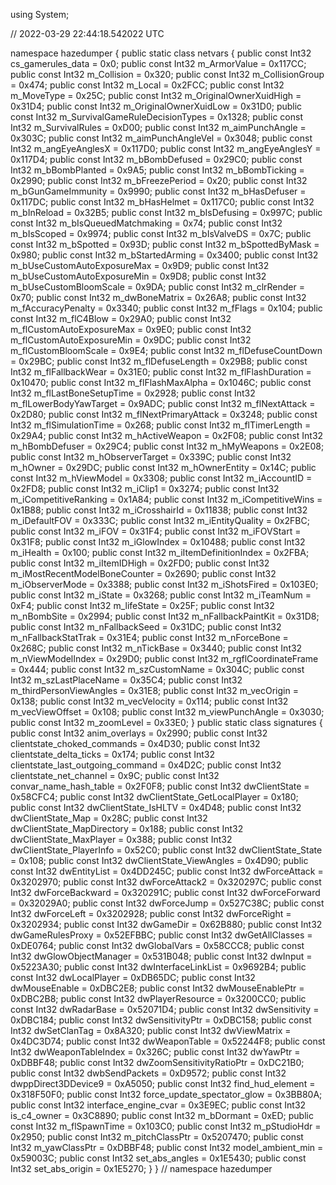 using System;

// 2022-03-29 22:44:18.542022 UTC

namespace hazedumper
{
    public static class netvars
    {
        public const Int32 cs_gamerules_data = 0x0;
        public const Int32 m_ArmorValue = 0x117CC;
        public const Int32 m_Collision = 0x320;
        public const Int32 m_CollisionGroup = 0x474;
        public const Int32 m_Local = 0x2FCC;
        public const Int32 m_MoveType = 0x25C;
        public const Int32 m_OriginalOwnerXuidHigh = 0x31D4;
        public const Int32 m_OriginalOwnerXuidLow = 0x31D0;
        public const Int32 m_SurvivalGameRuleDecisionTypes = 0x1328;
        public const Int32 m_SurvivalRules = 0xD00;
        public const Int32 m_aimPunchAngle = 0x303C;
        public const Int32 m_aimPunchAngleVel = 0x3048;
        public const Int32 m_angEyeAnglesX = 0x117D0;
        public const Int32 m_angEyeAnglesY = 0x117D4;
        public const Int32 m_bBombDefused = 0x29C0;
        public const Int32 m_bBombPlanted = 0x9A5;
        public const Int32 m_bBombTicking = 0x2990;
        public const Int32 m_bFreezePeriod = 0x20;
        public const Int32 m_bGunGameImmunity = 0x9990;
        public const Int32 m_bHasDefuser = 0x117DC;
        public const Int32 m_bHasHelmet = 0x117C0;
        public const Int32 m_bInReload = 0x32B5;
        public const Int32 m_bIsDefusing = 0x997C;
        public const Int32 m_bIsQueuedMatchmaking = 0x74;
        public const Int32 m_bIsScoped = 0x9974;
        public const Int32 m_bIsValveDS = 0x7C;
        public const Int32 m_bSpotted = 0x93D;
        public const Int32 m_bSpottedByMask = 0x980;
        public const Int32 m_bStartedArming = 0x3400;
        public const Int32 m_bUseCustomAutoExposureMax = 0x9D9;
        public const Int32 m_bUseCustomAutoExposureMin = 0x9D8;
        public const Int32 m_bUseCustomBloomScale = 0x9DA;
        public const Int32 m_clrRender = 0x70;
        public const Int32 m_dwBoneMatrix = 0x26A8;
        public const Int32 m_fAccuracyPenalty = 0x3340;
        public const Int32 m_fFlags = 0x104;
        public const Int32 m_flC4Blow = 0x29A0;
        public const Int32 m_flCustomAutoExposureMax = 0x9E0;
        public const Int32 m_flCustomAutoExposureMin = 0x9DC;
        public const Int32 m_flCustomBloomScale = 0x9E4;
        public const Int32 m_flDefuseCountDown = 0x29BC;
        public const Int32 m_flDefuseLength = 0x29B8;
        public const Int32 m_flFallbackWear = 0x31E0;
        public const Int32 m_flFlashDuration = 0x10470;
        public const Int32 m_flFlashMaxAlpha = 0x1046C;
        public const Int32 m_flLastBoneSetupTime = 0x2928;
        public const Int32 m_flLowerBodyYawTarget = 0x9ADC;
        public const Int32 m_flNextAttack = 0x2D80;
        public const Int32 m_flNextPrimaryAttack = 0x3248;
        public const Int32 m_flSimulationTime = 0x268;
        public const Int32 m_flTimerLength = 0x29A4;
        public const Int32 m_hActiveWeapon = 0x2F08;
        public const Int32 m_hBombDefuser = 0x29C4;
        public const Int32 m_hMyWeapons = 0x2E08;
        public const Int32 m_hObserverTarget = 0x339C;
        public const Int32 m_hOwner = 0x29DC;
        public const Int32 m_hOwnerEntity = 0x14C;
        public const Int32 m_hViewModel = 0x3308;
        public const Int32 m_iAccountID = 0x2FD8;
        public const Int32 m_iClip1 = 0x3274;
        public const Int32 m_iCompetitiveRanking = 0x1A84;
        public const Int32 m_iCompetitiveWins = 0x1B88;
        public const Int32 m_iCrosshairId = 0x11838;
        public const Int32 m_iDefaultFOV = 0x333C;
        public const Int32 m_iEntityQuality = 0x2FBC;
        public const Int32 m_iFOV = 0x31F4;
        public const Int32 m_iFOVStart = 0x31F8;
        public const Int32 m_iGlowIndex = 0x10488;
        public const Int32 m_iHealth = 0x100;
        public const Int32 m_iItemDefinitionIndex = 0x2FBA;
        public const Int32 m_iItemIDHigh = 0x2FD0;
        public const Int32 m_iMostRecentModelBoneCounter = 0x2690;
        public const Int32 m_iObserverMode = 0x3388;
        public const Int32 m_iShotsFired = 0x103E0;
        public const Int32 m_iState = 0x3268;
        public const Int32 m_iTeamNum = 0xF4;
        public const Int32 m_lifeState = 0x25F;
        public const Int32 m_nBombSite = 0x2994;
        public const Int32 m_nFallbackPaintKit = 0x31D8;
        public const Int32 m_nFallbackSeed = 0x31DC;
        public const Int32 m_nFallbackStatTrak = 0x31E4;
        public const Int32 m_nForceBone = 0x268C;
        public const Int32 m_nTickBase = 0x3440;
        public const Int32 m_nViewModelIndex = 0x29D0;
        public const Int32 m_rgflCoordinateFrame = 0x444;
        public const Int32 m_szCustomName = 0x304C;
        public const Int32 m_szLastPlaceName = 0x35C4;
        public const Int32 m_thirdPersonViewAngles = 0x31E8;
        public const Int32 m_vecOrigin = 0x138;
        public const Int32 m_vecVelocity = 0x114;
        public const Int32 m_vecViewOffset = 0x108;
        public const Int32 m_viewPunchAngle = 0x3030;
        public const Int32 m_zoomLevel = 0x33E0;
    }
    public static class signatures
    {
        public const Int32 anim_overlays = 0x2990;
        public const Int32 clientstate_choked_commands = 0x4D30;
        public const Int32 clientstate_delta_ticks = 0x174;
        public const Int32 clientstate_last_outgoing_command = 0x4D2C;
        public const Int32 clientstate_net_channel = 0x9C;
        public const Int32 convar_name_hash_table = 0x2F0F8;
        public const Int32 dwClientState = 0x58CFC4;
        public const Int32 dwClientState_GetLocalPlayer = 0x180;
        public const Int32 dwClientState_IsHLTV = 0x4D48;
        public const Int32 dwClientState_Map = 0x28C;
        public const Int32 dwClientState_MapDirectory = 0x188;
        public const Int32 dwClientState_MaxPlayer = 0x388;
        public const Int32 dwClientState_PlayerInfo = 0x52C0;
        public const Int32 dwClientState_State = 0x108;
        public const Int32 dwClientState_ViewAngles = 0x4D90;
        public const Int32 dwEntityList = 0x4DD245C;
        public const Int32 dwForceAttack = 0x3202970;
        public const Int32 dwForceAttack2 = 0x320297C;
        public const Int32 dwForceBackward = 0x320291C;
        public const Int32 dwForceForward = 0x32029A0;
        public const Int32 dwForceJump = 0x527C38C;
        public const Int32 dwForceLeft = 0x3202928;
        public const Int32 dwForceRight = 0x3202934;
        public const Int32 dwGameDir = 0x62B880;
        public const Int32 dwGameRulesProxy = 0x52EFBBC;
        public const Int32 dwGetAllClasses = 0xDE0764;
        public const Int32 dwGlobalVars = 0x58CCC8;
        public const Int32 dwGlowObjectManager = 0x531B048;
        public const Int32 dwInput = 0x5223A30;
        public const Int32 dwInterfaceLinkList = 0x9692B4;
        public const Int32 dwLocalPlayer = 0xDB65DC;
        public const Int32 dwMouseEnable = 0xDBC2E8;
        public const Int32 dwMouseEnablePtr = 0xDBC2B8;
        public const Int32 dwPlayerResource = 0x3200CC0;
        public const Int32 dwRadarBase = 0x52071D4;
        public const Int32 dwSensitivity = 0xDBC184;
        public const Int32 dwSensitivityPtr = 0xDBC158;
        public const Int32 dwSetClanTag = 0x8A320;
        public const Int32 dwViewMatrix = 0x4DC3D74;
        public const Int32 dwWeaponTable = 0x52244F8;
        public const Int32 dwWeaponTableIndex = 0x326C;
        public const Int32 dwYawPtr = 0xDBBF48;
        public const Int32 dwZoomSensitivityRatioPtr = 0xDC21B0;
        public const Int32 dwbSendPackets = 0xD9572;
        public const Int32 dwppDirect3DDevice9 = 0xA5050;
        public const Int32 find_hud_element = 0x318F50F0;
        public const Int32 force_update_spectator_glow = 0x3BB80A;
        public const Int32 interface_engine_cvar = 0x3E9EC;
        public const Int32 is_c4_owner = 0x3C8890;
        public const Int32 m_bDormant = 0xED;
        public const Int32 m_flSpawnTime = 0x103C0;
        public const Int32 m_pStudioHdr = 0x2950;
        public const Int32 m_pitchClassPtr = 0x5207470;
        public const Int32 m_yawClassPtr = 0xDBBF48;
        public const Int32 model_ambient_min = 0x59003C;
        public const Int32 set_abs_angles = 0x1E5430;
        public const Int32 set_abs_origin = 0x1E5270;
    }
} // namespace hazedumper
